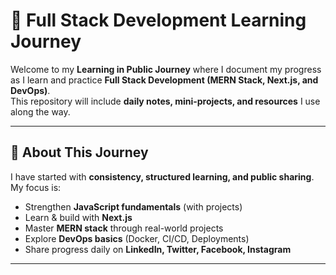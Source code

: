 # 🚀 Full Stack Development Learning Journey

Welcome to my **Learning in Public Journey** where I document my progress as I learn and practice **Full Stack Development (MERN Stack, Next.js, and DevOps)**.  
This repository will include **daily notes, mini-projects, and resources** I use along the way.  

---

## 📌 About This Journey
I have started with **consistency, structured learning, and public sharing**.  
My focus is:  
- Strengthen **JavaScript fundamentals** (with projects)  
- Learn & build with **Next.js**  
- Master **MERN stack** through real-world projects  
- Explore **DevOps basics** (Docker, CI/CD, Deployments)  
- Share progress daily on **LinkedIn, Twitter, Facebook, Instagram**  

---







